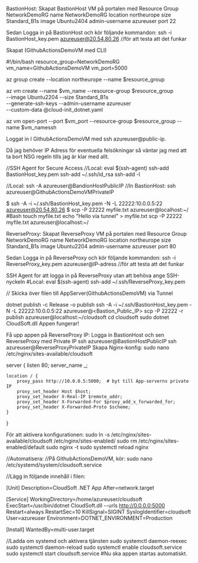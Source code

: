 BastionHost:
Skapat BastionHost VM på portalen med 
Resource Group NetworkDemoRG
 name NetworkDemoRG
    location northeurope
    size Standard_B1s
    image Ubuntu2404
    admin-username azureuser
    port 22

Sedan Logga in på BastionHost och kör följande kommandon:
ssh -i BastionHost_key.pem azureuser@20.54.80.26 //för att testa att det funkar



Skapat (GithubActionsDemoVM med CLI)

#!/bin/bash
resource_group=NetworkDemoRG
vm_name=GithubActionsDemoVM
vm_port=5000

az group create --location northeurope --name $resource_group

az vm create --name $vm_name --resource-group $resource_group \
             --image Ubuntu2204 --size Standard_B1s \
             --generate-ssh-keys --admin-username azureuser \
             --custom-data @cloud-init_dotnet.yaml

az vm open-port --port $vm_port --resource-group $resource_group --name $vm_namessh

Loggat in I GithubActionsDemoVM med ssh azureuser@public-ip.

Då jag behöver IP Adress för eventuella felsökningar så väntar jag med att ta bort NSG regeln tills jag är klar med allt.

 
 //SSH Agent for Secure Access
 //Local:
eval $(ssh-agent)
ssh-add BastionHost_key.pem
ssh-add ~/.ssh/id_rsa
ssh-add -l

//Local:
ssh -A azureuser@BandionHostPublicIP
//In BastionHost:
ssh azureuser@GithubActionsDemoVMPrivateIP

$ ssh -A -i ~/.ssh/BastionHost_key.pem -N -L 22222:10.0.0.5:22 azureuser@20.54.80.26
$ scp -P 22222 myfile.txt azureuser@localhost:~/
#Bash
touch myfile.txt
echo "Hello via tunnel" > myfile.txt
scp -P 22222 myfile.txt azureuser@localhost:~/


ReverseProxy:
Skapat ReverseProxy VM på portalen med
Resource Group NetworkDemoRG
 name NetworkDemoRG
    location northeurope
    size Standard_B1s
    image Ubuntu2204
    admin-username azureuser
    port 80

Sedan Logga in på ReverseProxy och kör följande kommandon:
ssh -i ReverseProxy_key.pem azureuser@IP-adress //för att testa att det funkar

SSH Agent for att logga in på ReverseProxy utan att behöva ange SSH-nyckeln
#Local:
eval $(ssh-agent)
ssh-add ~/.ssh/ReverseProxy_key.pem










// Skicka över filen till AppServer(GithubActionsDemoVM) via Tunnel

dotnet publish -c Release -o publish
ssh -A -i ~/.ssh/BastionHost_key.pem -N -L 22222:10.0.0.5:22 azureuser@<Bastion_Public_IP>
scp -P 22222 -r publish azureuser@localhost:~/cloudsoft
cd cloudsoft
sudo dotnet CloudSoft.dll 
Appen fungerar!


Få upp appen på ReverseProxy IP:
Logga in BastionHost och sen ReverseProxy med Private IP
ssh azureuser@BastionHostPublicIP
ssh azureuser@ReverseProxyPrivateIP
Skapa Nginx-konfig:
sudo nano /etc/nginx/sites-available/cloudsoft

server {
    listen 80;
    server_name _;

    location / {
        proxy_pass http://10.0.0.5:5000;  # byt till App-serverns private IP
        proxy_set_header Host $host;
        proxy_set_header X-Real-IP $remote_addr;
        proxy_set_header X-Forwarded-For $proxy_add_x_forwarded_for;
        proxy_set_header X-Forwarded-Proto $scheme;
    }
}

För att aktivera konfigurationen:
sudo ln -s /etc/nginx/sites-available/cloudsoft /etc/nginx/sites-enabled/
sudo rm /etc/nginx/sites-enabled/default
sudo nginx -t
sudo systemctl reload nginx


//Automatisera:
//På GithubActionsDemoVM, kör:
sudo nano /etc/systemd/system/cloudsoft.service

//Lägg in följande innehåll i filen:

[Unit]
Description=CloudSoft .NET App
After=network.target

[Service]
WorkingDirectory=/home/azureuser/cloudsoft
ExecStart=/usr/bin/dotnet CloudSoft.dll --urls http://0.0.0.0:5000
Restart=always
RestartSec=10
KillSignal=SIGINT
SyslogIdentifier=cloudsoft
User=azureuser
Environment=DOTNET_ENVIRONMENT=Production

[Install]
WantedBy=multi-user.target


//Ladda om systemd och aktivera tjänsten
sudo systemctl daemon-reexec
sudo systemctl daemon-reload
sudo systemctl enable cloudsoft.service
sudo systemctl start cloudsoft.service     #Nu ska appen startas automatiskt.





